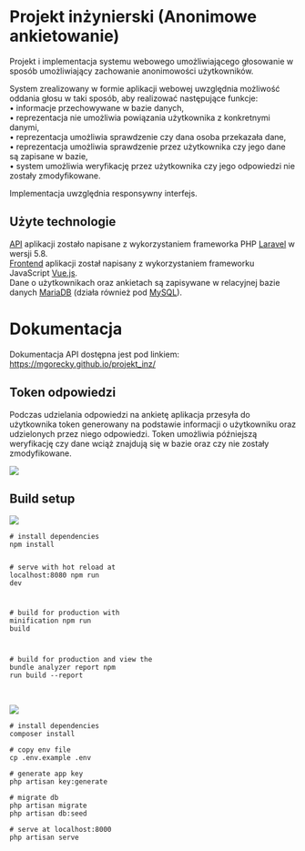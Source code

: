 <h1 id="projekt-inżynierski-anonimowe-ankietowanie">Projekt inżynierski (Anonimowe ankietowanie)</h1>
<p>Projekt i implementacja systemu webowego umożliwiającego głosowanie w sposób umożliwiający zachowanie anonimowości użytkowników.</p>
<p>System zrealizowany w formie aplikacji webowej uwzględnia możliwość oddania głosu w taki sposób, aby realizować następujące funkcje:<br>
• informacje przechowywane w bazie danych,<br>
• reprezentacja nie umożliwia powiązania użytkownika z konkretnymi danymi,<br>
• reprezentacja umożliwia sprawdzenie czy dana osoba przekazała dane,<br>
• reprezentacja umożliwia sprawdzenie przez użytkownika czy jego dane są zapisane w bazie,<br>
• system umożliwia weryfikację przez użytkownika czy jego odpowiedzi nie zostały zmodyfikowane.</p>
<p>Implementacja uwzględnia responsywny interfejs.</p>
<h2 id="użyte-technologie">Użyte technologie</h2>
<p><a href="https://github.com/mgorecky/projekt_inz/tree/master/api">API</a> aplikacji zostało napisane z wykorzystaniem frameworka PHP <a href="https://github.com/laravel/laravel">Laravel</a> w wersji 5.8.<br>
<a href="https://github.com/mgorecky/projekt_inz/tree/master/web">Frontend</a> aplikacji został napisany z wykorzystaniem frameworku JavaScript <a href="https://github.com/vuejs/vue">Vue.js</a>.<br>
Dane o użytkownikach oraz ankietach są zapisywane w relacyjnej bazie danych <a href="https://github.com/MariaDB/server">MariaDB</a> (działa również pod <a href="https://www.mysql.com/">MySQL</a>).</p>
<h1 id="dokumentacja">Dokumentacja</h1>
<p>Dokumentacja API dostępna jest pod linkiem: <a href="https://mgorecky.github.io/projekt_inz/">https://mgorecky.github.io/projekt_inz/</a></p>
<h2 id="token-odpowiedzi">Token odpowiedzi</h2>
<p>Podczas udzielania odpowiedzi na ankietę aplikacja przesyła do użytkownika token generowany na podstawie informacji o użytkowniku oraz udzielonych przez niego odpowiedzi. Token umożliwia późniejszą weryfikację czy dane wciąż znajdują się w bazie oraz czy nie zostały zmodyfikowane.</p>
<img src="http://endymion.pl/uploads/files/endy_5b6565e0a1576830da.svg">
<h2 id="build-setup">Build setup</h2>
<img src="http://endymion.pl/uploads/images/endy_9849a90aba2c12e3bd.png">
<pre class=" language-bash"><code class="prism  language-bash"><span class="token comment"># install dependencies</span>
<span class="token function">npm</span> <span class="token function">install</span>

<span class="token comment"># serve with hot reload at localhost:8080</span>
<span class="token function">npm</span> run dev

<span class="token comment"># build for production with minification</span>
<span class="token function">npm</span> run build

<span class="token comment"># build for production and view the bundle analyzer report</span>
<span class="token function">npm</span> run build --report
</code></pre>
<br>
<img src="https://laravel.com/assets/img/components/logo-laravel.svg">
<pre class=" language-bash"><code class="prism  language-bash"><span class="token comment"># install dependencies</span>
composer <span class="token function">install</span>

<span class="token comment"># copy env file</span>
<span class="token function">cp</span> .env.example .env

<span class="token comment"># generate app key</span>
php artisan key:generate

<span class="token comment"># migrate db</span>
php artisan migrate
php artisan db:seed

<span class="token comment"># serve at localhost:8000</span>
php artisan serve
</code></pre>

